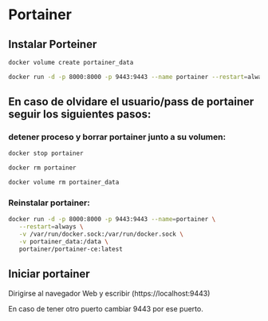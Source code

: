 # Portainer

## Instalar Porteiner

```bash
docker volume create portainer_data

docker run -d -p 8000:8000 -p 9443:9443 --name portainer --restart=always -v /var/run/docker.sock:/var/run/docker.sock -v portainer_data:/data portainer/portainer-ce:latest
```

## En caso de olvidare el usuario/pass de portainer seguir los siguientes pasos:

### detener proceso y borrar portainer junto a su volumen:

```bash
docker stop portainer

docker rm portainer

docker volume rm portainer_data
```

### Reinstalar portainer:

```bash
docker run -d -p 8000:8000 -p 9443:9443 --name=portainer \
   --restart=always \
   -v /var/run/docker.sock:/var/run/docker.sock \
   -v portainer_data:/data \
   portainer/portainer-ce:latest

```

## Iniciar portainer

Dirigirse al navegador Web y escribir (https://localhost:9443)

En caso de tener otro puerto cambiar 9443 por ese puerto.

